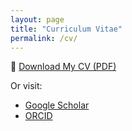 ```yaml
---
layout: page
title: "Curriculum Vitae"
permalink: /cv/
---
```


📄 [Download My CV (PDF)](assets/GSM_Biodata.pdf)

Or visit:
- [Google Scholar](https://scholar.google.com/citations?user=I8fsgUAAAAAJ&hl=en)
- [ORCID](https://orcid.org/0000-0002-8043-097X)
